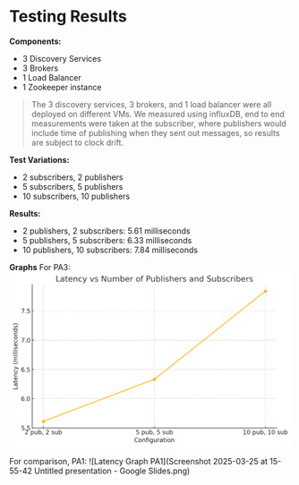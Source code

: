 # Testing Results

**Components:**
- 3 Discovery Services
- 3 Brokers
- 1 Load Balancer
- 1 Zookeeper instance

> The 3 discovery services, 3 brokers, and 1 load balancer were all deployed on different VMs. We measured using influxDB, end to end measurements were taken at the subscriber, where publishers would include time of publishing when they sent out messages, so results are subject to clock drift. 

**Test Variations:**
- 2 subscribers, 2 publishers
- 5 subscribers, 5 publishers
- 10 subscribers, 10 publishers

**Results:**
- 2 publishers, 2 subscribers: 5.61 milliseconds
- 5 publishers, 5 subscribers: 6.33 milliseconds
- 10 publishers, 10 subscribers: 7.84 milliseconds

**Graphs**
For PA3:
![Latency Graph PA3](plotpa3.png)

For comparison, PA1:
![Latency Graph PA1](Screenshot 2025-03-25 at 15-55-42 Untitled presentation - Google Slides.png)
